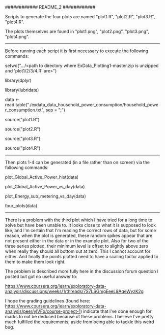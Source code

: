 ############ README_2 ############ 

Scripts to generate the four plots are named "plot1.R", "plot2.R", "plot3.R", "plot4.R".

The plots themselves are found in "plot1.png", "plot2.png", "plot3.png", "plot4.png".

-----
Before running each script it is first necessary to execute the following commands:

setwd(".../<path to directory where ExData_Plotting1-master.zip is unzipped and 'plot1/2/3/4.R' are>")

library(dplyr)

library(lubridate)

data <- read.table("./exdata_data_household_power_consumption/household_power_consumption.txt", sep = ";")

source("plot1.R")

source("plot2.R")

source("plot3.R")

source("plot4.R")


-----
Then plots 1-4 can be generated (in a file rather than on screen) via the following commands:

plot_Global_Active_Power_hist(data)

plot_Global_Active_Power_vs_day(data)

plot_Energy_sub_metering_vs_day(data)

four_plots(data)


-----
There is a problem with the third plot which I have tried for a long time to solve but have been unable to. 
It looks close to what it is supposed to look like, and I'm certain that I'm reading the correct rows of data,
but for some reason, when the plot is generated, these random spikes appear that are not present either in the 
data or in the example plot. Also for two of the three series plotted, their minimum level is offset to slightly
above zero when really they should all bottom out at zero. This I cannot account for either. And finally the 
points plotted need to have a scaling factor applied to them to make them look right.

The problem is described more fully here in the discussion forum question I posted but got no useful answer to:

https://www.coursera.org/learn/exploratory-data-analysis/discussions/weeks/1/threads/7S7LSGmgEeeL9AqeWyzK2g

I hope the grading guidelines (found here: https://www.coursera.org/learn/exploratory-data-analysis/peer/ylVFo/course-project-1)
indicate that I've done enough for marks to not be deduced because of these problems. I believe I've pretty much fulfilled the requirements, aside from being able to tackle this weird bug.
